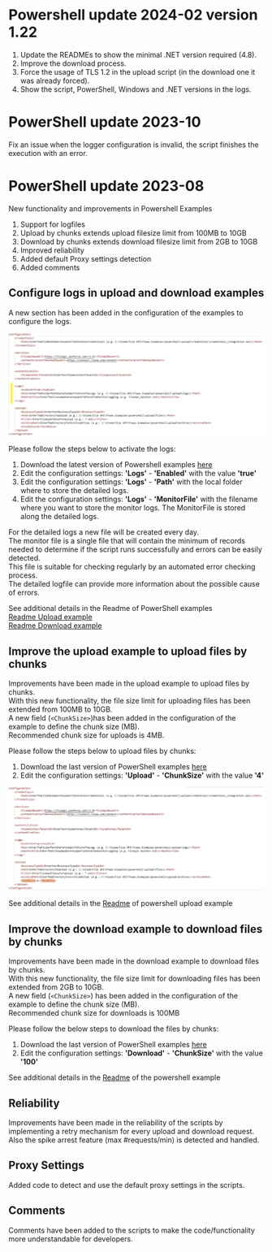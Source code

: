 # Powershell update 2024-02 version 1.22

1. Update the READMEs to show the minimal .NET version required (4.8).
2. Improve the download process.
3. Force the usage of TLS 1.2 in the upload script (in the download one it was already forced).
4. Show the script, PowerShell, Windows and .NET versions in the logs.

# PowerShell update 2023-10

Fix an issue when the logger configuration is invalid, the script finishes the execution with an error.

# PowerShell update 2023-08

New functionality and improvements in Powershell Examples

1. Support for logfiles
2. Upload by chunks extends upload filesize limit from 100MB to 10GB
3. Download by chunks extends download filesize limit from 2GB to 10GB
4. Improved reliability
5. Added default Proxy settings detection
6. Added comments


## Configure logs in upload and download examples

A new section has been added in the configuration of the examples to configure the logs.

![Logs Config Section](images/imageLogs.png)

Please follow the steps below to activate the logs:

1. Download the latest version of Powershell examples [here](https://github.com/VR-API-Integration/file-api-integration-examples)
2. Edit the configuration settings: **'Logs'** - **'Enabled'** with the value **'true'**
3. Edit the configuration settings: **'Logs'** - **'Path'** with the local folder where to store the detailed logs.
4. Edit the configuration settings: **'Logs'** - **'MonitorFile'** with the filename where you want to store the monitor logs. The MonitorFile is stored along the detailed logs.

For the detailed logs a new file will be created every day.  
The monitor file is a single file that will contain the minimum of records needed to determine if the script runs successfully and errors can be easily detected.  
This file is suitable for checking regularly by an automated error checking process.  
The detailed logfile can provide more information about the possible cause of errors.  

See additional details in the Readme of PowerShell examples  
[Readme Upload example](https://github.com/VR-API-Integration/file-api-integration-examples/blob/main/powershell/upload/README.md)  
[Readme Download example](https://github.com/VR-API-Integration/file-api-integration-examples/blob/main/powershell/download/README.md)   

## Improve the upload example to upload files by chunks 

Improvements have been made in the upload example to upload files by chunks.  
With this new functionality, the file size limit for uploading files has been extended from 100MB to 10GB.  
A new field (`<ChunkSize>`)has been added in the configuration of the example to define the chunk size (MB).  
Recommended chunk size for uploads is 4MB.

Please follow the steps below to upload files by chunks:

1. Download the last version of PowerShell examples [here](https://github.com/VR-API-Integration/file-api-integration-examples)
2. Edit the configuration settings: **'Upload'** - **'ChunkSize'** with the value **'4'**

![Upload ChunkSize](images/imageChunks.png)

See additional details in the [Readme](https://github.com/VR-API-Integration/file-api-integration-examples/blob/main/powershell/upload/README.md) of powershell upload example


## Improve the download example to download files by chunks

Improvements have been made in the download example to download files by chunks.  
With this new functionality, the file size limit for downloading files has been extended from 2GB to 10GB.  
A new field (`<ChunkSize>`) has been added in the configuration of the example to define the chunk size (MB).  
Recommended chunk size for downloads is 100MB  

Please follow the below steps to download the files by chunks:

1. Download the last version of PowerShell examples [here](https://github.com/VR-API-Integration/file-api-integration-examples) 
2. Edit the configuration settings: **'Download'** - **'ChunkSize'** with the value **'100'**

See additional details in the [Readme](https://github.com/VR-API-Integration/file-api-integration-examples/blob/main/powershell/download/README.md) of the powershell example

## Reliability

Improvements have been made in the reliability of the scripts by implementing a retry mechanism for every upload and download request.  
Also the spike arrest feature (max #requests/min) is detected and handled.

## Proxy Settings

Added code to detect and use the default proxy settings in the scripts.

## Comments

Comments have been added to the scripts to make the code/functionality more understandable for developers.


